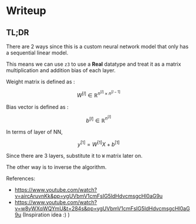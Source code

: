 # Writeup

## TL;DR

There are 2 ways since this is a custom neural network model that only has a sequential linear model.

This means we can use `z3` to use a **Real** datatype and treat it as a matrix multiplication and addition bias of each layer.

Weight matrix is defined as :

$$W^{[l]} \in \mathbb{R}^{n^{[l]} \times n^{[l-1]}}$$

Bias vector is defined as :

$$b^{[l]} \in \mathbb{R}^{n^{[l]}}$$

In terms of layer of NN, 

$$y^{[1]} = W^{[1]} X + b^{[1]}$$

Since there are 3 layers, substitute it to `W` matrix later on.

The other way is to inverse the algorithm.

References:

* https://www.youtube.com/watch?v=aircAruvnKk&pp=ygUVbmV1cmFsIG5ldHdvcmsgcHl0aG9u
* https://www.youtube.com/watch?v=w8yWXqWQYmU&t=284s&pp=ygUVbmV1cmFsIG5ldHdvcmsgcHl0aG9u (Inspiration idea :) )